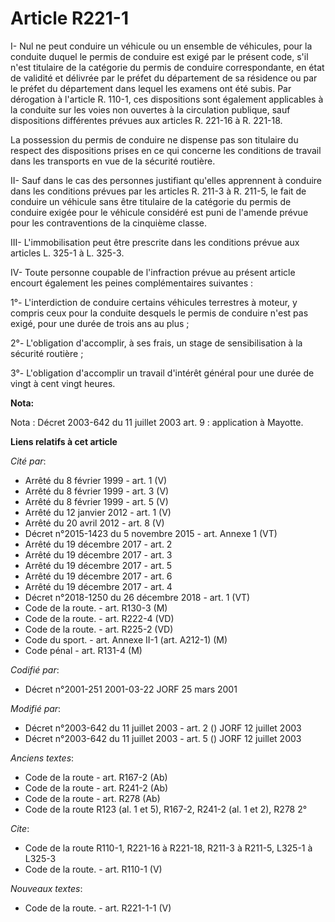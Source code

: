 # Article R221-1

I- Nul ne peut conduire un véhicule ou un ensemble de véhicules, pour la conduite duquel le permis de conduire est exigé par
le présent code, s'il n'est titulaire de la catégorie du permis de conduire correspondante, en état de validité et délivrée
par le préfet du département de sa résidence ou par le préfet du département dans lequel les examens ont été subis. Par
dérogation à l'article R. 110-1, ces dispositions sont également applicables à la conduite sur les voies non ouvertes à la
circulation publique, sauf dispositions différentes prévues aux articles R. 221-16 à R. 221-18.

La possession du permis de conduire ne dispense pas son titulaire du respect des dispositions prises en ce qui concerne les
conditions de travail dans les transports en vue de la sécurité routière.

II- Sauf dans le cas des personnes justifiant qu'elles apprennent à conduire dans les conditions prévues par les articles R.
211-3 à R. 211-5, le fait de conduire un véhicule sans être titulaire de la catégorie du permis de conduire exigée pour le
véhicule considéré est puni de l'amende prévue pour les contraventions de la cinquième classe.

III- L'immobilisation peut être prescrite dans les conditions prévue aux articles L. 325-1 à L. 325-3.

IV- Toute personne coupable de l'infraction prévue au présent article encourt également les peines complémentaires
suivantes :

1°- L'interdiction de conduire certains véhicules terrestres à moteur, y compris ceux pour la conduite desquels le permis de
conduire n'est pas exigé, pour une durée de trois ans au plus ;

2°- L'obligation d'accomplir, à ses frais, un stage de sensibilisation à la sécurité routière ;

3°- L'obligation d'accomplir un travail d'intérêt général pour une durée de vingt à cent vingt heures.

**Nota:**

Nota : Décret 2003-642 du 11 juillet 2003 art. 9 : application à Mayotte.

**Liens relatifs à cet article**

_Cité par_:

  - Arrêté du 8 février 1999 - art. 1 (V)
  - Arrêté du 8 février 1999 - art. 3 (V)
  - Arrêté du 8 février 1999 - art. 5 (V)
  - Arrêté du 12 janvier 2012 - art. 1 (V)
  - Arrêté du 20 avril 2012 - art. 8 (V)
  - Décret n°2015-1423 du 5 novembre 2015 - art. Annexe 1 (VT)
  - Arrêté du 19 décembre 2017 - art. 2
  - Arrêté du 19 décembre 2017 - art. 3
  - Arrêté du 19 décembre 2017 - art. 5
  - Arrêté du 19 décembre 2017 - art. 6
  - Arrêté du 19 décembre 2017 - art. 4
  - Décret n°2018-1250 du 26 décembre 2018 - art. 1 (VT)
  - Code de la route. - art. R130-3 (M)
  - Code de la route. - art. R222-4 (VD)
  - Code de la route. - art. R225-2 (VD)
  - Code du sport. - art. Annexe II-1 (art. A212-1) (M)
  - Code pénal - art. R131-4 (M)

_Codifié par_:

  - Décret n°2001-251 2001-03-22 JORF 25 mars 2001

_Modifié par_:

  - Décret n°2003-642 du 11 juillet 2003 - art. 2 () JORF 12 juillet 2003
  - Décret n°2003-642 du 11 juillet 2003 - art. 5 () JORF 12 juillet 2003

_Anciens textes_:

  - Code de la route - art. R167-2 (Ab)
  - Code de la route - art. R241-2 (Ab)
  - Code de la route - art. R278 (Ab)
  - Code de la route R123 (al. 1 et 5), R167-2, R241-2 (al. 1 et 2), R278 2°

_Cite_:

  - Code de la route R110-1, R221-16 à R221-18, R211-3 à R211-5, L325-1 à L325-3
  - Code de la route. - art. R110-1 (V)

_Nouveaux textes_:

  - Code de la route. - art. R221-1-1 (V)
